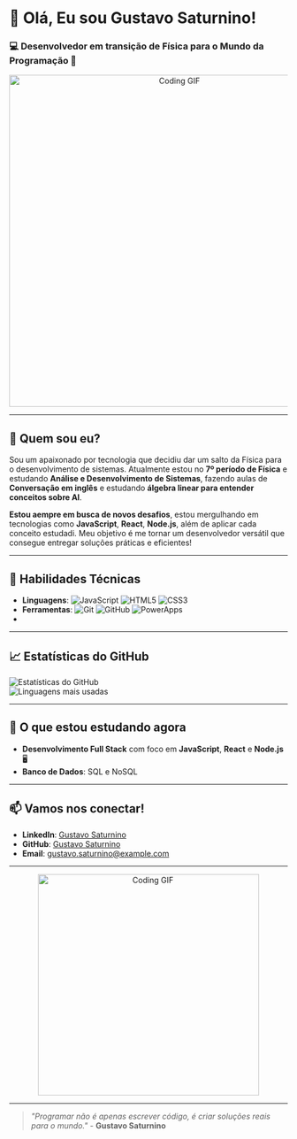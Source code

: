 # 👋 Olá, Eu sou **Gustavo Saturnino**!

### 💻 **Desenvolvedor em transição** de Física para o Mundo da Programação 🌟

<p align="center">
  <img src="https://media.giphy.com/media/xT9IgzoKnwFNmISR8I/giphy.gif" alt="Coding GIF" width="600"/>
</p>

---

## 🚀 **Quem sou eu?**

Sou um apaixonado por tecnologia que decidiu dar um salto da Física para o desenvolvimento de sistemas. Atualmente estou no **7º período de Física** e estudando **Análise e Desenvolvimento de Sistemas**, fazendo aulas de  **Conversação em inglês** e estudando **álgebra linear para entender conceitos sobre AI**.

**Estou aempre em busca de novos desafios**, estou mergulhando em tecnologias como **JavaScript**, **React**, **Node.js**, além de aplicar cada conceito estudadi. Meu objetivo é me tornar um desenvolvedor versátil que consegue entregar soluções práticas e eficientes!

---

## 🔧 **Habilidades Técnicas**

- **Linguagens**: ![JavaScript](https://img.shields.io/badge/-JavaScript-yellow) ![HTML5](https://img.shields.io/badge/-HTML5-orange) ![CSS3](https://img.shields.io/badge/-CSS3-blue)
- **Ferramentas**: ![Git](https://img.shields.io/badge/-Git-black) ![GitHub](https://img.shields.io/badge/-GitHub-lightgray) ![PowerApps](https://img.shields.io/badge/-Microsoft_PowerApps-purple)
- 
---

## 📈 **Estatísticas do GitHub**

![Estatísticas do GitHub](https://github-readme-stats.vercel.app/api?username=Gustavo-Saturnino-1997&show_icons=true&theme=radical)  
![Linguagens mais usadas](https://github-readme-stats.vercel.app/api/top-langs/?username=Gustavo-Saturnino-1997&layout=compact&theme=radical)

---

## 🌱 **O que estou estudando agora**

- **Desenvolvimento Full Stack** com foco em **JavaScript**, **React** e **Node.js** 🖥️
- **Banco de Dados**: SQL e NoSQL

---

## 📫 **Vamos nos conectar!**

- **LinkedIn**: [Gustavo Saturnino](https://www.linkedin.com/in/gustavo-saturnino/)
- **GitHub**: [Gustavo Saturnino](https://github.com/Gustavo-Saturnino-1997)
- **Email**: [gustavo.saturnino@example.com](mailto:gustavo.saturnino@example.com)

---

<p align="center">
  <img src="https://media.giphy.com/media/ZVik7pBtu9dNS/giphy.gif" alt="Coding GIF" width="400"/>
</p>

---

> _"Programar não é apenas escrever código, é criar soluções reais para o mundo."_ - **Gustavo Saturnino**

